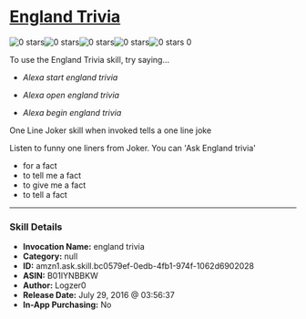 # [England Trivia](http://alexa.amazon.com/#skills/amzn1.ask.skill.bc0579ef-0edb-4fb1-974f-1062d6902028)
![0 stars](../../images/ic_star_border_black_18dp_1x.png)![0 stars](../../images/ic_star_border_black_18dp_1x.png)![0 stars](../../images/ic_star_border_black_18dp_1x.png)![0 stars](../../images/ic_star_border_black_18dp_1x.png)![0 stars](../../images/ic_star_border_black_18dp_1x.png) 0

To use the England Trivia skill, try saying...

* *Alexa start england trivia*

* *Alexa open england trivia*

* *Alexa begin england trivia*

One Line Joker skill when invoked tells a one line joke

Listen to funny one liners from Joker. You can 'Ask England trivia'

- for a fact
- to tell me a fact
- to give me a fact
- to tell a fact

***

### Skill Details

* **Invocation Name:** england trivia
* **Category:** null
* **ID:** amzn1.ask.skill.bc0579ef-0edb-4fb1-974f-1062d6902028
* **ASIN:** B01IYNBBKW
* **Author:** Logzer0
* **Release Date:** July 29, 2016 @ 03:56:37
* **In-App Purchasing:** No

